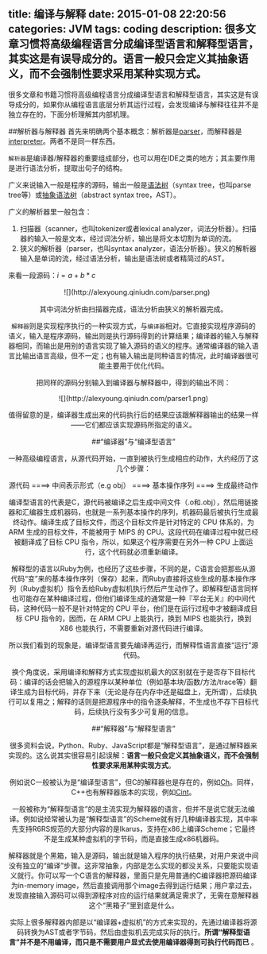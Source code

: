 title: 编译与解释
date: 2015-01-08 22:20:56
categories: JVM
tags: coding
description: 很多文章习惯将高级编程语言分成编译型语言和解释型语言，其实这是有误导成分的。语言一般只会定义其抽象语义，而不会强制性要求采用某种实现方式。
---

很多文章和书籍习惯将高级编程语言分成编译型语言和解释型语言，其实这是有误导成分的，如果你从编程语言底层分析其运行过程，会发现编译与解释往往并不是独立存在的，下面分析理解其内部机理。

##解析器与解释器
首先来明确两个基本概念：解析器是[parser](http://en.wikipedia.org/wiki/Parsing)，而解释器是[interpreter](http://en.wikipedia.org/wiki/Interpreter_computing)。两者不是同一样东西。

`解析器`是编译器/解释器的重要组成部分，也可以用在IDE之类的地方；其主要作用是进行语法分析，提取出句子的结构。

广义来说输入一般是程序的源码，输出一般是[语法树](http://en.wikipedia.org/wiki/Parse_tree)（syntax tree，也叫parse tree等）或[抽象语法树](http://en.wikipedia.org/wiki/Abstract_syntax_tree)（abstract syntax tree，AST）。

广义的解析器里一般包含：
1. 扫描器（scanner，也叫tokenizer或者lexical analyzer，词法分析器）。扫描器的输入一般是文本，经过词法分析，输出是将文本切割为单词的流。
2. 狭义的解析器（parser，也叫syntax analyzer，语法分析器）。狭义的解析器输入是单词的流，经过语法分析，输出是语法树或者精简过的AST。

来看一段源码：$i = a + b * c$

<center>　![](http://alexyoung.qiniudn.com/parser.png) <center/>

其中词法分析由扫描器完成，语法分析由狭义的解析器完成。 

`解释器`则是实现程序执行的一种实现方式，与`编译器`相对。它直接实现程序源码的语义，输入是程序源码，输出则是执行源码得到的计算结果；编译器的输入与解释器相同，而输出是用别的语言实现了输入源码的语义的程序。通常编译器的输入语言比输出语言高级，但不一定；也有输入输出是同种语言的情况，此时编译器很可能主要用于优化代码。 

把同样的源码分别输入到编译器与解释器中，得到的输出不同： 

<center> ![](http://alexyoung.qiniudn.com/parser1.png) <center/>

值得留意的是，编译器生成出来的代码执行后的结果应该跟解释器输出的结果一样——它们都应该实现源码所指定的语义。


##“编译器”与“编译型语言”

一种高级编程语言，从源代码开始，一直到被执行生成相应的动作，大约经历了这几个步骤：

<center> 源代码 ====> 中间表示形式（e.g obj） ====> 基本操作序列 ====> 生成最终动作 <center/>

编译型语言的代表是C，源代码被编译之后生成中间文件（.o和.obj），然后用链接器和汇编器生成机器码，也就是一系列基本操作的序列，机器码最后被执行生成最终动作。编译生成了目标文件，而这个目标文件是针对特定的 CPU 体系的，为 ARM 生成的目标文件，不能被用于 MIPS 的 CPU。这段代码在编译过程中就已经被翻译成了目标 CPU 指令，所以，如果这个程序需要在另外一种 CPU 上面运行，这个代码就必须重新编译。

解释型的语言以Ruby为例，也经历了这些步骤，不同的是，C语言会把那些从源代码“变”来的基本操作序列（保存）起来，而Ruby直接将这些生成的基本操作序列（Ruby虚拟机）指令丢给Ruby虚拟机执行然后产生动作了。即解释型语言同样也可能存在某种编译过程，但他们编译生成的通常是一种『平台无关』的中间代码，这种代码一般不是针对特定的 CPU 平台，他们是在运行过程中才被翻译成目标 CPU 指令的，因而，在 ARM CPU 上能执行，换到 MIPS 也能执行，换到 X86 也能执行，不需要重新对源代码进行编译。

所以我们看到的现象是，编译型语言要先编译再运行，而解释性语言直接“运行”源代码。

换个角度说，采用编译和解释方式实现虚拟机最大的区别就在于是否存下目标代码：编译的话会把输入的源程序以某种单位（例如基本块/函数/方法/trace等）翻译生成为目标代码，并存下来（无论是存在内存中还是磁盘上，无所谓），后续执行可以复用之；解释的话则是把源程序中的指令逐条解释，不生成也不存下目标代码，后续执行没有多少可复用的信息。


##“解释器”与“解释型语言”

很多资料会说，Python、Ruby、JavaScript都是“解释型语言”，是通过解释器来实现的。这么说其实很容易引起误解：**语言一般只会定义其抽象语义，而不会强制性要求采用某种实现方式**。

例如说C一般被认为是“编译型语言”，但C的解释器也是存在的，例如[Ch](http://www.softintegration.com/)。同样，C++也有解释器版本的实现，例如[Cint](https://root.cern.ch/drupal/content/cint)。 

一般被称为“解释型语言”的是主流实现为解释器的语言，但并不是说它就无法编译。例如说经常被认为是“解释型语言”的Scheme就有好几种编译器实现，其中率先支持R6RS规范的大部分内容的是Ikarus，支持在x86上编译Scheme；它最终不是生成某种虚拟机的字节码，而是直接生成x86机器码。 

解释器就是个黑箱，输入是源码，输出就是输入程序的执行结果，对用户来说中间没有独立的“编译”步骤。这非常抽象，内部是怎么实现的都没关系，只要能实现语义就行。你可以写一个C语言的解释器，里面只是先用普通的C编译器把源码编译为in-memory image，然后直接调用那个image去得到运行结果；用户拿过去，发现直接输入源码可以得到源程序对应的运行结果就满足需求了，无需在意解释器这个“黑箱子”里到底是什么。 

实际上很多解释器内部是以“编译器+虚拟机”的方式来实现的，先通过编译器将源码转换为AST或者字节码，然后由虚拟机去完成实际的执行。**所谓“解释型语言”并不是不用编译，而只是不需要用户显式去使用编译器得到可执行代码而已** 。
